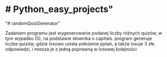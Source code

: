 # # Python_easy_projects"
"# randomQuizGenerator"

Zadaniem programu jest wygenerowanie podanej liczby różnych quizów,
w tym wypadku (5), na podstawie słownika o capitals.
program generuje liczbe quizów, gdzie losowo ustala położenie pytań,
a także losuje 3 złe odpowiedzi, i miesza je z jedną poprawną w losowej
kolejności 
